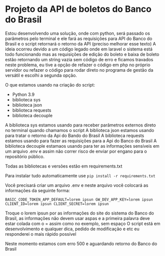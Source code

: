 # Projeto da API de boletos do Banco do Brasil
Estou desenvolvendo uma solução, onde com python, será passado os parâmetros pelo terminal e ele fará as requisições para API do Banco do Brasil e o script retornará o retorno da API (preciso melhorar esse texto)
A ideia ocorreu devido a um código legado onde em laravel o sistema está todo funcionando mas as requisições de edição do boleto e baixa de boleto estão retornando um string vazia sem código de erro e ficamos travados neste problema, eu tive a opção de refazer o código em php no próprio servidor ou refazer o código para rodar direto no programa de gestão da versátil e escolhi a segunda opção.

O que estamos usando na criação do script:
 - Python 3.9
 - biblioteca sys
 - biblioteca json
 - biblioteca requests
 - biblioteca decouple

A biblioteca sys estamos usando para receber parâmetros externos direto no terminal quando chamamos o script
A biblioteca json estamos usando para tratar o retorno da Api do Bando do Brasil
A biblioteca requests estamos usando para fazer as requisições para a Api do Banco do Brasil
A biblioteca decouple estamaos usando para ter as informações sensíveis em um arquivo .env e assim não correr risco de enviar por engano para o repositório público.

Todas as bibliotecas e versões estão em requirements.txt

Para instalar tudo automaticamente use 
`pip install -r requirements.txt`

Você precisará criar um arquivo .env e neste arquivo você colocará as informações da seguinte forma:

`
BASIC_CODE_TOKEN_APP_DEFAULT=lorem ipsun
GW_DEV_APP_KEY=lorem ipsun
CLIENT_ID=lorem ipsun
CLIENT_SECRET=lorem ipsun
`

Troque o lorem ipsun por as informações do site do sistema do Banco do Brasil, as informações não devem usar aspas e a primeira palavra deve estar colada com o = assim como no exemplo, sem espaço
O script está em desenvolvimento e qualquer dica, pedido de modificação e etc eu responderei o mais rápido possível

Neste momento estamos com erro 500 e aguardando retorno do Banco do Brasil